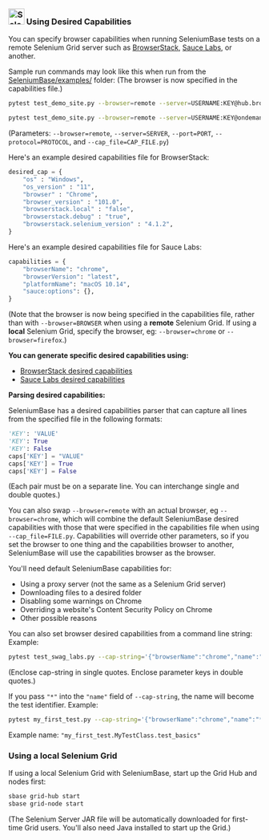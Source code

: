 <h3><img src="https://seleniumbase.io/img/green_logo.png" title="SeleniumBase" width="32" /> Using Desired Capabilities</h3>

You can specify browser capabilities when running SeleniumBase tests on a remote Selenium Grid server such as <a href="https://www.browserstack.com/automate/capabilities" target="_blank">BrowserStack</a>, <a href="https://wiki.saucelabs.com/display/DOCS/Platform+Configurator#/" target="_blank">Sauce Labs</a>, or another.

Sample run commands may look like this when run from the [SeleniumBase/examples/](https://github.com/seleniumbase/SeleniumBase/tree/master/examples) folder: (The browser is now specified in the capabilities file.)

```bash
pytest test_demo_site.py --browser=remote --server=USERNAME:KEY@hub.browserstack.com --port=80 --cap_file=capabilities/sample_cap_file_BS.py
```

```bash
pytest test_demo_site.py --browser=remote --server=USERNAME:KEY@ondemand.us-east-1.saucelabs.com --port=443 --protocol=https --cap_file=capabilities/sample_cap_file_SL.py
```

(Parameters: ``--browser=remote``, ``--server=SERVER``, ``--port=PORT``, ``--protocol=PROTOCOL``, and ``--cap_file=CAP_FILE.py``)

Here's an example desired capabilities file for BrowserStack:

```python
desired_cap = {
    "os" : "Windows",
    "os_version" : "11",
    "browser" : "Chrome",
    "browser_version" : "101.0",
    "browserstack.local" : "false",
    "browserstack.debug" : "true",
    "browserstack.selenium_version" : "4.1.2",
}
```

Here's an example desired capabilities file for Sauce Labs:

```python
capabilities = {
    "browserName": "chrome",
    "browserVersion": "latest",
    "platformName": "macOS 10.14",
    "sauce:options": {},
}
```

(Note that the browser is now being specified in the capabilities file, rather than with ``--browser=BROWSER`` when using a **remote** Selenium Grid. If using a **local** Selenium Grid, specify the browser, eg: ``--browser=chrome`` or ``--browser=firefox``.)

<div><b>You can generate specific desired capabilities using:</b></div>

<ul>
    <li><a href="https://www.browserstack.com/automate/capabilities" target="_blank">BrowserStack desired capabilities</a></li>
    <li><a href="https://wiki.saucelabs.com/display/DOCS/Platform+Configurator#/" target="_blank">Sauce Labs desired capabilities</a></li>
</ul>

<div><b>Parsing desired capabilities:</b></div>

SeleniumBase has a desired capabilities parser that can capture all lines from the specified file in the following formats:

```python
'KEY': 'VALUE'
'KEY': True
'KEY': False
caps['KEY'] = "VALUE"
caps['KEY'] = True
caps['KEY'] = False
```

(Each pair must be on a separate line. You can interchange single and double quotes.)

You can also swap ``--browser=remote`` with an actual browser, eg ``--browser=chrome``, which will combine the default SeleniumBase desired capabilities with those that were specified in the capabilities file when using ``--cap_file=FILE.py``. Capabilities will override other parameters, so if you set the browser to one thing and the capabilities browser to another, SeleniumBase will use the capabilities browser as the browser.

You'll need default SeleniumBase capabilities for:
* Using a proxy server (not the same as a Selenium Grid server)
* Downloading files to a desired folder
* Disabling some warnings on Chrome
* Overriding a website's Content Security Policy on Chrome
* Other possible reasons

You can also set browser desired capabilities from a command line string:
Example:

```bash
pytest test_swag_labs.py --cap-string='{"browserName":"chrome","name":"test1"}' --server="127.0.0.1" --browser=remote
```

(Enclose cap-string in single quotes. Enclose parameter keys in double quotes.)

If you pass ``"*"`` into the ``"name"`` field of ``--cap-string``, the name will become the test identifier. Example:

```bash
pytest my_first_test.py --cap-string='{"browserName":"chrome","name":"*"}' --server="127.0.0.1" --browser=chrome
```

Example name: ``"my_first_test.MyTestClass.test_basics"``

<h3>Using a local Selenium Grid</h3>

If using a local Selenium Grid with SeleniumBase, start up the Grid Hub and nodes first:

```bash
sbase grid-hub start
sbase grid-node start
```

(The Selenium Server JAR file will be automatically downloaded for first-time Grid users. You'll also need Java installed to start up the Grid.)
